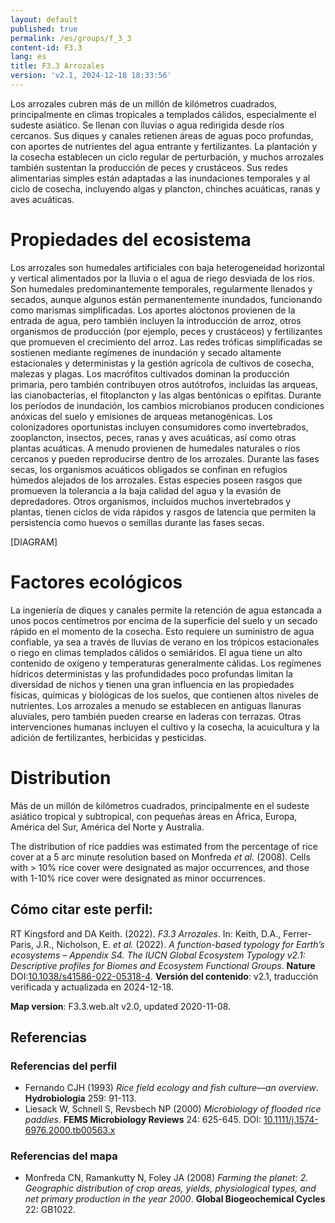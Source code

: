 ```yaml
---
layout: default
published: true
permalink: /es/groups/f_3_3
content-id: F3.3
lang: es
title: F3.3 Arrozales
version: 'v2.1, 2024-12-18 18:33:56'
---
```


Los arrozales cubren más de un millón de kilómetros cuadrados, principalmente en climas tropicales a templados cálidos, especialmente el sudeste asiático. Se llenan con lluvias o agua redirigida desde ríos cercanos. Sus diques y canales retienen áreas de aguas poco profundas, con aportes de nutrientes del agua entrante y fertilizantes. La plantación y la cosecha establecen un ciclo regular de perturbación, y muchos arrozales también sustentan la producción de peces y crustáceos. Sus redes alimentarias simples están adaptadas a las inundaciones temporales y al ciclo de cosecha, incluyendo algas y plancton, chinches acuáticas, ranas y aves acuáticas.

# Propiedades del ecosistema
 
Los arrozales son humedales artificiales con baja heterogeneidad horizontal y vertical alimentados por la lluvia o el agua de riego desviada de los ríos. Son humedales predominantemente temporales, regularmente llenados y secados, aunque algunos están permanentemente inundados, funcionando como marismas simplificadas. Los aportes alóctonos provienen de la entrada de agua, pero también incluyen la introducción de arroz, otros organismos de producción (por ejemplo, peces y crustáceos) y fertilizantes que promueven el crecimiento del arroz. Las redes tróficas simplificadas se sostienen mediante regímenes de inundación y secado altamente estacionales y deterministas y la gestión agrícola de cultivos de cosecha, malezas y plagas. Los macrófitos cultivados dominan la producción primaria, pero también contribuyen otros autótrofos, incluidas las arqueas, las cianobacterias, el fitoplancton y las algas bentónicas o epífitas. Durante los períodos de inundación, los cambios microbianos producen condiciones anóxicas del suelo y emisiones de arqueas metanogénicas. Los colonizadores oportunistas incluyen consumidores como invertebrados, zooplancton, insectos, peces, ranas y aves acuáticas, así como otras plantas acuáticas. A menudo provienen de humedales naturales o ríos cercanos y pueden reproducirse dentro de los arrozales. Durante las fases secas, los organismos acuáticos obligados se confinan en refugios húmedos alejados de los arrozales. Estas especies poseen rasgos que promueven la tolerancia a la baja calidad del agua y la evasión de depredadores. Otros organismos, incluidos muchos invertebrados y plantas, tienen ciclos de vida rápidos y rasgos de latencia que permiten la persistencia como huevos o semillas durante las fases secas.

[DIAGRAM]

# Factores ecológicos
 
La ingeniería de diques y canales permite la retención de agua estancada a unos pocos centímetros por encima de la superficie del suelo y un secado rápido en el momento de la cosecha. Esto requiere un suministro de agua confiable, ya sea a través de lluvias de verano en los trópicos estacionales o riego en climas templados cálidos o semiáridos. El agua tiene un alto contenido de oxígeno y temperaturas generalmente cálidas. Los regímenes hídricos deterministas y las profundidades poco profundas limitan la diversidad de nichos y tienen una gran influencia en las propiedades físicas, químicas y biológicas de los suelos, que contienen altos niveles de nutrientes. Los arrozales a menudo se establecen en antiguas llanuras aluviales, pero también pueden crearse en laderas con terrazas. Otras intervenciones humanas incluyen el cultivo y la cosecha, la acuicultura y la adición de fertilizantes, herbicidas y pesticidas.
 
# Distribution
 
Más de un millón de kilómetros cuadrados, principalmente en el sudeste asiático tropical y subtropical, con pequeñas áreas en África, Europa, América del Sur, América del Norte y Australia.

The distribution of rice paddies was estimated from the percentage of rice cover at a 5 arc minute  resolution based on Monfreda _et al._ (2008). Cells with > 10% rice cover were designated as major occurrences, and those with 1-10% rice cover were designated as minor occurrences.

## Cómo citar este perfil:

RT Kingsford and DA Keith. (2022). *F3.3 Arrozales*. In: Keith, D.A., Ferrer-Paris, J.R., Nicholson, E. *et al.* (2022). *A function-based typology for Earth’s ecosystems – Appendix S4. The IUCN Global Ecosystem Typology v2.1: Descriptive profiles for Biomes and Ecosystem Functional Groups*. **Nature** DOI:[10.1038/s41586-022-05318-4](https://doi.org/10.1038/s41586-022-05318-4).
**Versión del contenido**: v2.1, traducción verificada y actualizada en 2024-12-18.

**Map version**: F3.3.web.alt v2.0, updated 2020-11-08.

## Referencias

### Referencias del perfil
* Fernando CJH  (1993) *Rice field ecology and fish culture—an overview*. **Hydrobiologia** 259: 91-113.
* Liesack W, Schnell S, Revsbech NP  (2000) *Microbiology of flooded rice paddies*. **FEMS Microbiology Reviews** 24: 625-645. DOI: [10.1111/j.1574-6976.2000.tb00563.x](http://doi.org/10.1111/j.1574-6976.2000.tb00563.x)

### Referencias del mapa
* Monfreda CN, Ramankutty N, Foley JA  (2008) *Farming the planet: 2. Geographic distribution of crop areas, yields, physiological types, and net primary production in the year 2000*. **Global Biogeochemical Cycles** 22: GB1022.
